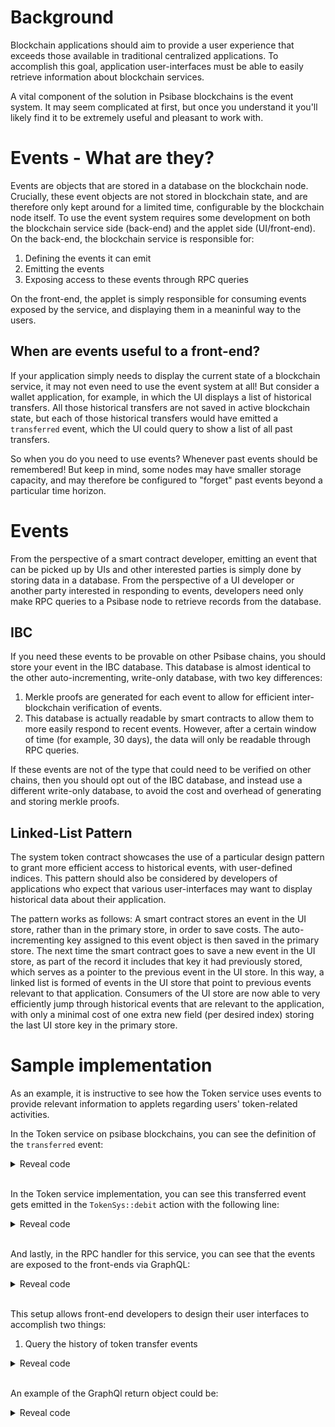 # Background

Blockchain applications should aim to provide a user experience that exceeds those available in traditional centralized applications. To accomplish this goal, application user-interfaces must be able to easily retrieve information about blockchain services. 

A vital component of the solution in Psibase blockchains is the event system. It may seem complicated at first, but once you understand it you'll likely find it to be extremely useful and pleasant to work with.

# Events - What are they?

Events are objects that are stored in a database on the blockchain node. Crucially, these event objects are not stored in blockchain state, and are therefore only kept around for a limited time, configurable by the blockchain node itself. To use the event system requires some development on both the blockchain service side (back-end) and the applet side (UI/front-end). On the back-end, the blockchain service is responsible for:

1. Defining the events it can emit
2. Emitting the events
3. Exposing access to these events through RPC queries

On the front-end, the applet is simply responsible for consuming events exposed by the service, and displaying them in a meaninful way to the users.

## When are events useful to a front-end?

If your application simply needs to display the current state of a blockchain service, it may not even need to use the event system at all! But consider a wallet application, for example, in which the UI displays a list of historical transfers. All those historical transfers are not saved in active blockchain state, but each of those historical transfers would have emitted a `transferred` event, which the UI could query to show a list of all past transfers.

So when you do you need to use events? Whenever past events should be remembered! But keep in mind, some nodes may have smaller storage capacity, and may therefore be configured to "forget" past events beyond a particular time horizon.






# Events

From the perspective of a smart contract developer, emitting an event that can be picked up by UIs and other interested parties is simply done by storing data in a database. From the perspective of a UI developer or another party interested in responding to events, developers need only make RPC queries to a Psibase node to retrieve records from the database.

## IBC

If you need these events to be provable on other Psibase chains, you should store your event in the IBC database. This database is almost identical to the other auto-incrementing, write-only database, with two key differences: 
1. Merkle proofs are generated for each event to allow for efficient inter-blockchain verification of events.
2. This database is actually readable by smart contracts to allow them to more easily respond to recent events. However, after a certain window of time (for example, 30 days), the data will only be readable through RPC queries.
 
If these events are not of the type that could need to be verified on other chains, then you should opt out of the IBC database, and instead use a different write-only database, to avoid the cost and overhead of generating and storing merkle proofs.

## Linked-List Pattern

The system token contract showcases the use of a particular design pattern to grant more efficient access to historical events, with user-defined indices. This pattern should also be considered by developers of applications who expect that various user-interfaces may want to display historical data about their application. 

The pattern works as follows:  A smart contract stores an event in the UI store, rather than in the primary store, in order to save costs. The auto-incrementing key assigned to this event object is then saved in the primary store. The next time the smart contract goes to save a new event in the UI store, as part of the record it includes that key it had previously stored, which serves as a pointer to the previous event in the UI store. In this way, a linked list is formed of events in the UI store that point to previous events relevant to that application. Consumers of the UI store are now able to very efficiently jump through historical events that are relevant to the application, with only a minimal cost of one extra new field (per desired index) storing the last UI store key in the primary store. 






# Sample implementation

As an example, it is instructive to see how the Token service uses events to provide relevant information to applets regarding users' token-related activities. 

In the Token service on psibase blockchains, you can see the definition of the `transferred` event:

<details>
  <summary>Reveal code</summary>

  ```cpp
  class TokenSys : public psibase::Service<TokenSys>
  {
  public:
      
      // ... 

      struct Events
      {
          struct History
          {
              void transferred(TID tokenId, uint64_t prevEvent, psibase::TimePointSec time, Account sender, Account receiver, Quantity amount, StringView memo) {}
          };
      };
  };

  PSIBASE_REFLECT_HISTORY_EVENTS(TokenSys,
      method(transferred, tokenId, prevEvent, time, sender, receiver, amount, memo)
  );
  ```
</details>

<br>

In the Token service implementation, you can see this transferred event gets emitted in the `TokenSys::debit` action with the following line:

<details>
  <summary>Reveal code</summary>

```cpp
void TokenSys::debit(TID tokenId, AccountNumber sender, Quantity amount, const_view<String> memo)
{
    // ...
    emit().history().transferred(tokenId, senderHolder.lastHistoryEvent, time, sender, receiver, amount, memo);
    // ...
}
```
</details>

<br>

And lastly, in the RPC handler for this service, you can see that the events are exposed to the front-ends via GraphQL:

<details>
  <summary>Reveal code</summary>

```cpp
struct TokenQuery
{
   auto events() const { return EventQuery<TokenSys::Events>{TokenSys::service}; }
};
PSIO_REFLECT(TokenQuery, method(events))

optional<HttpReply> RTokenSys::serveSys(HttpRequest request)
{
   if (auto result = serveGraphQL(request, TokenQuery{}))
      return result;
}
```
</details>

<br>

This setup allows front-end developers to design their user interfaces to accomplish two things:
1. Query the history of token transfer events


<details>
  <summary>Reveal code</summary>

```js
const queryTransferHistory = (holder: string) => `{
  holderEvents(holder: "${holder}") {
    pageInfo {
      hasNextPage
      endCursor
    }
    edges {
      node {
        event_id
        event_type
        event_all_content
      }
    }
  }
}`;


const transferHistoryResult = useGraphQLQuery("/graphql", queryTransferHistory(user));
```
</details>

<br>


An example of the GraphQl return object could be:

<details>
  <summary>Reveal code</summary>

```
{
    "data": {
        "holderEvents": {
            "pageInfo": {
                "hasNextPage": false,
                "endCursor": "10"
            },
            "edges": [
                {
                    "node": {
                        "event_id": "18",
                        "event_type": "transferred",
                        "tokenId": 1,
                        "prevEvent": "15",
                        "time": "2022-09-23T18:59:56.000Z",
                        "sender": "bob",
                        "receiver": "alice",
                        "amount": {
                            "value": "10000000000"
                        },
                        "memo": {
                            "contents": "Working"
                        }
                    }
                },
                {
                    "node": {
                        "event_id": "15",
                        "event_type": "transferred",
                        "tokenId": 1,
                        "prevEvent": "10",
                        "time": "2022-09-23T18:59:19.000Z",
                        "sender": "alice",
                        "receiver": "bob",
                        "amount": {
                            "value": "1200000000"
                        },
                        "memo": {
                            "contents": "Working"
                        }
                    }
                },
                {
                    "node": {
                        "event_id": "10",
                        "event_type": "transferred",
                        "tokenId": 1,
                        "prevEvent": "0",
                        "time": "1970-01-01T00:00:02.000Z",
                        "sender": "symbol-sys",
                        "receiver": "alice",
                        "amount": {
                            "value": "100000000000"
                        },
                        "memo": {
                            "contents": "memo"
                        }
                    }
                }
            ]
        }
    },
    "isLoading": false,
    "isError": false
}
```
</details>

<br>

